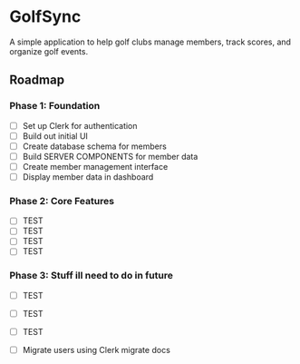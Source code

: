# GolfSync

A simple application to help golf clubs manage members, track scores, and organize golf events.

## Roadmap

### Phase 1: Foundation

- [ ] Set up Clerk for authentication
- [ ] Build out initial UI
- [ ] Create database schema for members
- [ ] Build SERVER COMPONENTS for member data
- [ ] Create member management interface
- [ ] Display member data in dashboard

### Phase 2: Core Features

- [ ] TEST
- [ ] TEST
- [ ] TEST
- [ ] TEST

### Phase 3: Stuff ill need to do in future

- [ ] TEST
- [ ] TEST
- [ ] TEST
- [ ] Migrate users using Clerk migrate docs


